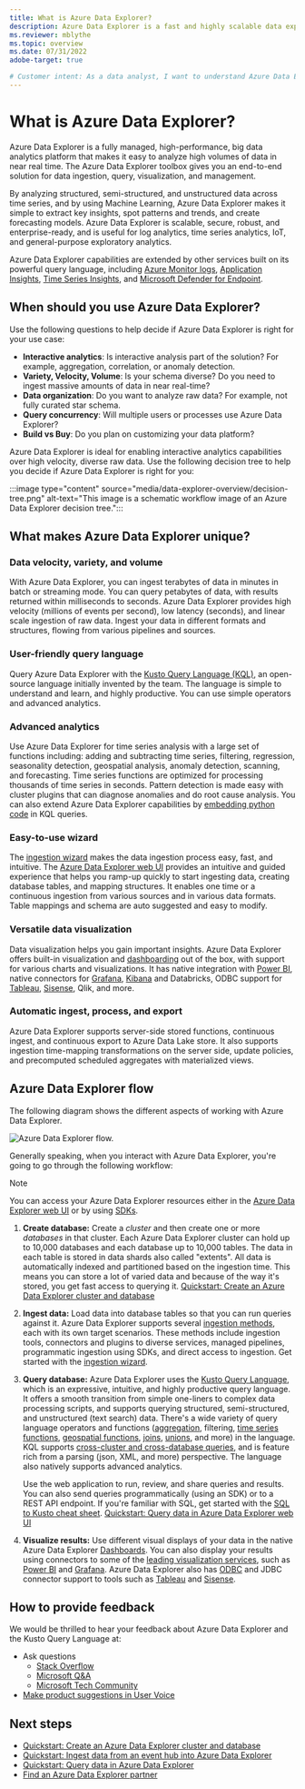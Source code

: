 ```yaml
---
title: What is Azure Data Explorer?
description: Azure Data Explorer is a fast and highly scalable data exploration service for log and telemetry data.
ms.reviewer: mblythe
ms.topic: overview
ms.date: 07/31/2022
adobe-target: true

# Customer intent: As a data analyst, I want to understand Azure Data Explorer, so I can decide if it's suitable for my analytics workloads.
---
```


# What is Azure Data Explorer?

Azure Data Explorer is a fully managed, high-performance, big data analytics platform that makes it easy to analyze high volumes of data in near real time. The Azure Data Explorer toolbox gives you an end-to-end solution for data ingestion, query, visualization, and management.

By analyzing structured, semi-structured, and unstructured data across time series, and by using Machine Learning, Azure Data Explorer makes it simple to extract key insights, spot patterns and trends, and create forecasting models. Azure Data Explorer is scalable, secure, robust, and enterprise-ready, and is useful for log analytics, time series analytics, IoT, and general-purpose exploratory analytics.

Azure Data Explorer capabilities are extended by other services built on its powerful query language, including [Azure Monitor logs](/azure/log-analytics/), [Application Insights](/azure/application-insights/), [Time Series Insights](/azure/time-series-insights/), and [Microsoft Defender for Endpoint](/microsoft-365/security/defender-endpoint/microsoft-defender-endpoint).

## When should you use Azure Data Explorer?

Use the following questions to help decide if Azure Data Explorer is right for your use case:

* **Interactive analytics**:  Is interactive analysis part of the solution? For example, aggregation, correlation, or anomaly detection.
* **Variety, Velocity, Volume**: Is your schema diverse? Do you need to ingest massive amounts of data in near real-time?
* **Data organization**: Do you want to analyze raw data? For example, not fully curated star schema.
* **Query concurrency**: Will multiple users or processes use Azure Data Explorer?
* **Build vs Buy**: Do you plan on customizing your data platform?

Azure Data Explorer is ideal for enabling interactive analytics capabilities over high velocity, diverse raw data. Use the following decision tree to help you decide if Azure Data Explorer is right for you:

:::image type="content" source="media/data-explorer-overview/decision-tree.png" alt-text="This image is a schematic workflow image of an Azure Data Explorer decision tree.":::

## What makes Azure Data Explorer unique?

### Data velocity, variety, and volume

With Azure Data Explorer, you can ingest terabytes of data in minutes in batch or streaming mode. You can query petabytes of data, with results returned within milliseconds to seconds. Azure Data Explorer provides high velocity (millions of events per second), low latency (seconds), and linear scale ingestion of raw data. Ingest your data in different formats and structures, flowing from various pipelines and sources.

### User-friendly query language

Query Azure Data Explorer with the [Kusto Query Language (KQL)](kusto/query/index.md), an open-source language initially invented by the team. The language is simple to understand and learn, and highly productive. You can use simple operators and advanced analytics.

### Advanced analytics

Use Azure Data Explorer for time series analysis with a large set of functions including: adding and subtracting time series, filtering, regression, seasonality detection, geospatial analysis, anomaly detection, scanning, and forecasting. Time series functions are optimized for processing thousands of time series in seconds. Pattern detection is made easy with cluster plugins that can diagnose anomalies and do root cause analysis. You can also extend Azure Data Explorer capabilities by [embedding python code](kusto/query/pythonplugin.md) in KQL queries.

### Easy-to-use wizard

The [ingestion wizard](./ingest-data-wizard.md) makes the data ingestion process easy, fast, and intuitive. The [Azure Data Explorer web UI](web-query-data.md) provides an intuitive and guided experience that helps you ramp-up quickly to start ingesting data, creating database tables, and mapping structures. It enables one time or a continuous ingestion from various sources and in various data formats. Table mappings and schema are auto suggested and easy to modify.

### Versatile data visualization

Data visualization helps you gain important insights. Azure Data Explorer offers built-in visualization and [dashboarding](azure-data-explorer-dashboards.md) out of the box, with support for various charts and visualizations. It has native integration with [Power BI](power-bi-data-connector.md?tabs=connector), native connectors for [Grafana](grafana.md), [Kibana](k2bridge.md) and Databricks, ODBC support for [Tableau](tableau.md), [Sisense](sisense.md), Qlik, and more.

### Automatic ingest, process, and export

Azure Data Explorer supports server-side stored functions, continuous ingest, and continuous export to Azure Data Lake store. It also supports ingestion time-mapping transformations on the server side, update policies, and precomputed scheduled aggregates with materialized views.

## Azure Data Explorer flow

The following diagram shows the different aspects of working with Azure Data Explorer.

![Azure Data Explorer flow.](media/data-explorer-overview/workflow.png)

Generally speaking, when you interact with Azure Data Explorer, you're going to go through the following workflow:  

> [!NOTE]
> You can access your Azure Data Explorer resources either in the [Azure Data Explorer web UI](web-query-data.md) or by using [SDKs](kusto/api/index.md).

1. **Create database:** Create a *cluster* and then create one or more *databases* in that cluster. Each Azure Data Explorer cluster can hold up to 10,000 databases and each database up to 10,000 tables. The data in each table is stored in data shards also called "extents". All data is automatically indexed and partitioned based on the ingestion time. This means you can store a lot of varied data and because of the way it's stored, you get fast access to querying it. [Quickstart: Create an Azure Data Explorer cluster and database](create-cluster-database-portal.md)

1. **Ingest data:** Load data into database tables so that you can run queries against it. Azure Data Explorer supports several [ingestion methods](ingest-data-overview.md), each with its own target scenarios. These methods include ingestion tools, connectors and plugins to diverse services, managed pipelines, programmatic ingestion using SDKs, and direct access to ingestion. Get started with the [ingestion wizard](./ingest-data-wizard.md).

1. **Query database:** Azure Data Explorer uses the [Kusto Query Language](kusto/query/index.md), which is an expressive, intuitive, and highly productive query language. It offers a smooth transition from simple one-liners to complex data processing scripts, and supports querying structured, semi-structured, and unstructured (text search) data. There's a wide variety of query language operators and functions ([aggregation](kusto/query/aggregation-functions.md), filtering, [time series functions](/azure/data-explorer/kusto/query/time-series-analysis), [geospatial functions](kusto/query/geospatial-grid-systems.md), [joins](kusto/query/joinoperator.md), [unions](kusto/query/unionoperator.md), and more) in the language. KQL supports [cross-cluster and cross-database queries](kusto/query/cross-cluster-or-database-queries.md), and is feature rich from a parsing (json, XML, and more) perspective. The language also natively supports advanced analytics.

    Use the web application to run, review, and share queries and results. You can also send queries programmatically (using an SDK) or to a REST API endpoint. If you're familiar with SQL, get started with the [SQL to Kusto cheat sheet](kusto/query/sqlcheatsheet.md). [Quickstart: Query data in Azure Data Explorer web UI](web-query-data.md)

1. **Visualize results:**  Use different visual displays of your data in the native Azure Data Explorer [Dashboards](azure-data-explorer-dashboards.md). You can also display your results using connectors to some of the [leading visualization services](viz-overview.md), such as [Power BI](power-bi-data-connector.md?tabs=connector) and [Grafana](grafana.md). Azure Data Explorer also has [ODBC](connect-odbc.md) and JDBC connector support to tools such as [Tableau](tableau.md) and [Sisense](sisense.md).

## How to provide feedback

We would be thrilled to hear your feedback about Azure Data Explorer and the Kusto Query Language at:

* Ask questions
  * [Stack Overflow](https://stackoverflow.com/questions/tagged/azure-data-explorer)
  * [Microsoft Q&A](/answers/topics/azure-data-explorer.html)
  * [Microsoft Tech Community](https://techcommunity.microsoft.com/t5/Azure-Data-Explorer/bd-p/Kusto)
* [Make product suggestions in User Voice](https://aka.ms/AzureDataExplorer.UserVoice)

## Next steps

* [Quickstart: Create an Azure Data Explorer cluster and database](create-cluster-database-portal.md)
* [Quickstart: Ingest data from an event hub into Azure Data Explorer](ingest-data-event-hub.md)
* [Quickstart: Query data in Azure Data Explorer](web-query-data.md)
* [Find an Azure Data Explorer partner](find-my-partner.md)